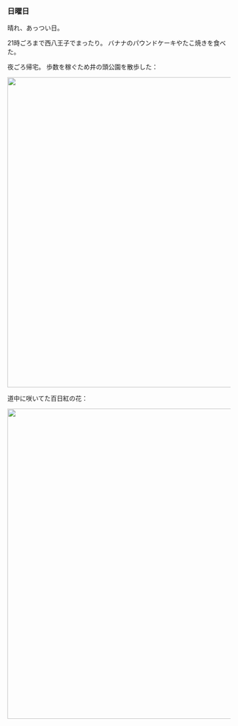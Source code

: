 ### 日曜日

晴れ、あっつい日。

21時ごろまで西八王子でまったり。
バナナのパウンドケーキやたこ焼きを食べた。

夜ごろ帰宅。
歩数を稼ぐため井の頭公園を散歩した：

<img src="https://i.imgur.com/Ojgz2W7.jpg" width="700">

道中に咲いてた百日紅の花：

<img src="https://i.imgur.com/mgSK9mB.jpg" width="700">